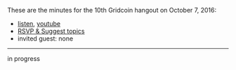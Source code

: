 These are the minutes for the 10th Gridcoin hangout on October 7, 2016:
* [listen](), [youtube](https://www.youtube.com/watch?v=2pr2eRldjtI)
* [RSVP & Suggest topics](https://steemit.com/gridcoin/@cm-steem/gridcoin-community-hangout-010-rsvp-and-suggest-topics)
* invited guest: none

***

in progress
